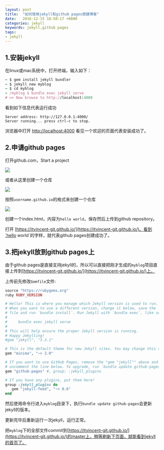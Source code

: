 ```yaml
---
layout: post
title:  "如何使用jekyll和github pages搭建博客"
date:   2016-12-15 18:50:17 +0800
categories: jekyll
keywords: jekyll,github pages
tags:
- jekyll
---
```


## 1.安装jekyll
在linux或mac系统中，打开终端，输入如下：

```ruby
~ $ gem install jekyll bundler
~ $ jekyll new myblog
~ $ cd myblog
~ /myblog $ bundle exec jekyll serve
# => Now browse to http://localhost:4000
```

看到如下信息代表运行成功

```
Server address: http://127.0.0.1:4000/
Server running... press ctrl-c to stop.
```

浏览器中打开 [http://localhost:4000](http://localhost:4000) 看见一个欢迎的页面代表安装成功了。
<!--more-->


## 2.申请github pages

打开github.com，Start a project

![](http://ojicajn2x.bkt.clouddn.com/17-1-9/3839245-file_1483958471681_15c66.png)

或者从这里创建一个仓库

![](http://ojicajn2x.bkt.clouddn.com/17-1-9/87356132-file_1483958471565_698e.png)

按照`username.github.io`的格式来创建一个仓库

![](http://ojicajn2x.bkt.clouddn.com/17-1-9/54134474-file_1483958471420_c7b.png)

创建一个index.html，内容为`hello world`，保存然后上传到github repository。

打开 [https://itvincent-git.github.io/](https://itvincent-git.github.io/)。看到`hello world`的字样，就代表github pages创建成功了。


## 3.把jekyll放到github pages上

由于github pages是直接支持jekyll的，所以可以直接把刚才生成的`myblog`项目直接上传到[https://itvincent-git.github.io/](https://itvincent-git.github.io/)上。

上传前先修改`Gemfile`文件:

```ruby
source "https://rubygems.org"
ruby RUBY_VERSION

# Hello! This is where you manage which Jekyll version is used to run.
# When you want to use a different version, change it below, save the
# file and run `bundle install`. Run Jekyll with `bundle exec`, like so:
#
#     bundle exec jekyll serve
#
# This will help ensure the proper Jekyll version is running.
# Happy Jekylling!
#gem "jekyll", "3.3.1"

# This is the default theme for new Jekyll sites. You may change this to anything you like.
gem "minima", "~> 2.0"

# If you want to use GitHub Pages, remove the "gem "jekyll"" above and
# uncomment the line below. To upgrade, run `bundle update github-pages`.
gem "github-pages" #, group: :jekyll_plugins

# If you have any plugins, put them here!
group :jekyll_plugins do
   gem "jekyll-feed", "~> 0.6"
end
```

然后使用命令行进入`myblog`目录下，执行`bundle update github-pages`会更新jekyll的版本。

更新完毕后重新运行一次jekyll，运行正常。

把`myblog`下的全部文件commit到[https://itvincent-git.github.io/](https://itvincent-git.github.io/)的master上，稍等刷新下页面，就能看到jekyll的首页了。



